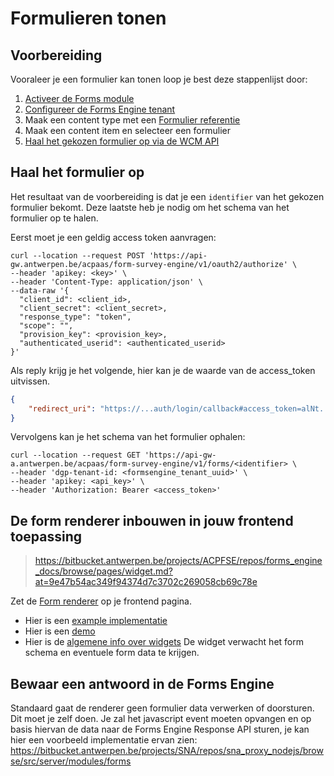 # Formulieren tonen

## Voorbereiding

Vooraleer je een formulier kan tonen loop je best deze stappenlijst door:

1. [Activeer de Forms module](/modules/content/modules/module-forms)
2. [Configureer de Forms Engine tenant](/redactie/content/inrichten-forms)
3. Maak een content type met een [Formulier referentie](/redactie/content/inrichten-cc-formulier-referentie)
4. Maak een content item en selecteer een formulier
5. [Haal het gekozen formulier op via de WCM API](/wcmv4/content/form-engine-integratie)

## Haal het formulier op

Het resultaat van de voorbereiding is dat je een `identifier` van het gekozen formulier bekomt. Deze laatste heb je nodig om het schema van het formulier op te halen.

Eerst moet je een geldig access token aanvragen:

```shell
curl --location --request POST 'https://api-gw.antwerpen.be/acpaas/form-survey-engine/v1/oauth2/authorize' \
--header 'apikey: <key>' \
--header 'Content-Type: application/json' \
--data-raw '{
  "client_id": <client_id>,
  "client_secret": <client_secret>,
  "response_type": "token",
  "scope": "",
  "provision_key": <provision_key>,
  "authenticated_userid": <authenticated_userid>
}'
```

Als reply krijg je het volgende, hier kan je de waarde van de access_token uitvissen.

```json
{
    "redirect_uri": "https://...auth/login/callback#access_token=alNt...56EPb&expires_in=7200&token_type=bearer"
}
```

Vervolgens kan je het schema van het formulier ophalen:

```shell
curl --location --request GET 'https://api-gw-a.antwerpen.be/acpaas/form-survey-engine/v1/forms/<identifier> \
--header 'dgp-tenant-id: <formsengine_tenant_uuid>' \
--header 'apikey: <api_key>' \
--header 'Authorization: Bearer <access_token>'
```

## De form renderer inbouwen in jouw frontend toepassing

> <https://bitbucket.antwerpen.be/projects/ACPFSE/repos/forms_engine_docs/browse/pages/widget.md?at=9e47b54ac349f94374d7c3702c269058cb69c78e>

Zet de [Form renderer](https://formwidget.antwerpen.be) op je frontend pagina.

* Hier is een [example implementatie](https://bitbucket.antwerpen.be/projects/AUI/repos/widgets_app_nodejs/browse/frontend/src/app/pages/examples/form-renderer-example)
* Hier is een [demo](https://widgets.antwerpen.be/examples/form-renderer)
* Hier is de [algemene info over widgets](https://widgets.antwerpen.be/welcome)
De widget verwacht het form schema en eventuele form data te krijgen.

## Bewaar een antwoord in de Forms Engine

Standaard gaat de renderer geen formulier data verwerken of doorsturen. Dit moet je zelf doen. Je zal het javascript event moeten opvangen en op basis hiervan de data naar de Forms Engine Response API sturen, je kan hier een voorbeeld implementatie ervan zien: <https://bitbucket.antwerpen.be/projects/SNA/repos/sna_proxy_nodejs/browse/src/server/modules/forms>
